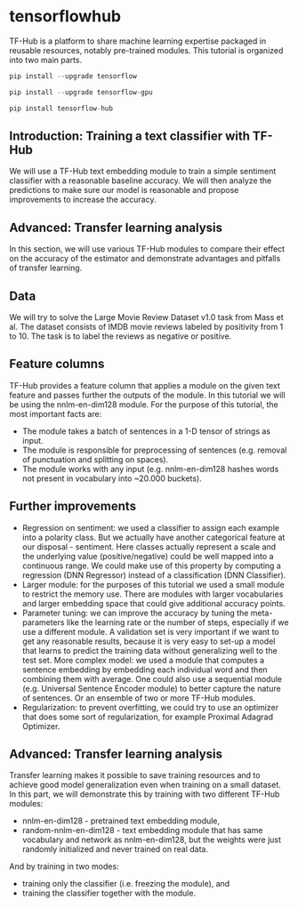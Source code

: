# tensorflowhub

TF-Hub is a platform to share machine learning expertise packaged in reusable resources, notably pre-trained modules. This tutorial is organized into two main parts.

  ```Python
  pip install --upgrade tensorflow

  pip install --upgrade tensorflow-gpu

  pip install tensorflow-hub
  ```


## Introduction: Training a text classifier with TF-Hub

We will use a TF-Hub text embedding module to train a simple sentiment classifier with a reasonable baseline accuracy. We will then analyze the predictions to make sure our model is reasonable and propose improvements to increase the accuracy.

## Advanced: Transfer learning analysis

In this section, we will use various TF-Hub modules to compare their effect on the accuracy of the estimator and demonstrate advantages and pitfalls of transfer learning.

## Data

We will try to solve the Large Movie Review Dataset v1.0 task from Mass et al. The dataset consists of IMDB movie reviews labeled by positivity from 1 to 10. The task is to label the reviews as negative or positive.

## Feature columns

TF-Hub provides a feature column that applies a module on the given text feature and passes further the outputs of the module. In this tutorial we will be using the nnlm-en-dim128 module. For the purpose of this tutorial, the most important facts are:

  * The module takes a batch of sentences in a 1-D tensor of strings as input.
  * The module is responsible for preprocessing of sentences (e.g. removal of punctuation and splitting on spaces).
  * The module works with any input (e.g. nnlm-en-dim128 hashes words not present in vocabulary into ~20.000 buckets).
## Further improvements

* Regression on sentiment: we used a classifier to assign each example into a polarity class. But we actually have another categorical feature at our disposal - sentiment. Here classes actually represent a scale and the underlying value (positive/negative) could be well mapped into a continuous range. We could make use of this property by computing a regression (DNN Regressor) instead of a classification (DNN Classifier).
* Larger module: for the purposes of this tutorial we used a small module to restrict the memory use. There are modules with larger vocabularies and larger embedding space that could give additional accuracy points.
* Parameter tuning: we can improve the accuracy by tuning the meta-parameters like the learning rate or the number of steps, especially if we use a different module. A validation set is very important if we want to get any reasonable results, because it is very easy to set-up a model that learns to predict the training data without generalizing well to the test set.
More complex model: we used a module that computes a sentence embedding by embedding each individual word and then combining them with average. One could also use a sequential module (e.g. Universal Sentence Encoder module) to better capture the nature of sentences. Or an ensemble of two or more TF-Hub modules.
* Regularization: to prevent overfitting, we could try to use an optimizer that does some sort of regularization, for example Proximal Adagrad Optimizer.

## Advanced: Transfer learning analysis

Transfer learning makes it possible to save training resources and to achieve good model generalization even when training on a small dataset. In this part, we will demonstrate this by training with two different TF-Hub modules:

  * nnlm-en-dim128 - pretrained text embedding module,
  * random-nnlm-en-dim128 - text embedding module that has same vocabulary and network as nnlm-en-dim128, but the weights were just randomly initialized and never trained on real data.

And by training in two modes:

  * training only the classifier (i.e. freezing the module), and
  * training the classifier together with the module.
